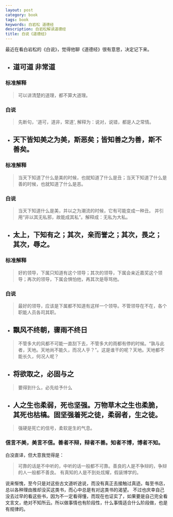 ```yaml
---
layout: post
category: book
tags: book
keywords: 白岩松 道德经
description: 白岩松解读道德经
title: 白说《道德经》
---
```


最近在看白岩松的《白说》，觉得他聊《道德经》很有意思，决定记下来。

* ## 道可道 非常道

### 标准解释

> 可以讲清楚的道理，都不算大道理。
   
### 白说

> 先断句，'道可，道非，常道', 解释为：说对，说错，都是人之常情。

* ## 天下皆知美之为美，斯恶矣；皆知善之为善，斯不善矣。

### 标准解释

> 当天下知道了什么是美的时候，也就知道了什么是丑；当天下知道了什么是善的时候，也就知道了什么是恶。

### 白说

> 当天下知道什么是美，并以之为潮流的时候，它有可能变成一种丑。
> 并引用“非以其无私邪，故能成其私”。解释成：无私为大私。

* ## 太上，下知有之；其次，亲而誉之；其次，畏之；其次，辱之。

### 标准解释

> 好的领导，下属只知道有这个领导；其次的领导，下属会亲近嘉奖这个领导；再次的领导，下属会惧怕他，再其次是辱骂他。

### 白说

> 最好的领导，应该是下属都不知道有这样一个领导。不管领导在不在，各个职能人员各司其职。

* ## 飘风不终朝，骤雨不终日

> 不管多大的风都不可能一直刮下去，不管多大的雨都有停的时候。“孰与此者，天地。天地尚不能久，而况人乎？”。这是谁干的呢？天地。天地都不能长久，何况人呢？

* ## 将欲取之，必固与之

> 要得到什么，必先给予什么

* ## 人之生也柔弱，死也坚强。万物草木之生也柔脆，其死也枯槁。固坚强着死之徒，柔弱者，生之徒。

> 强硬是死亡的信号，柔软是生的气息。

### 信言不美，美言不信。善者不辩，辩者不善。知者不博，博者不知。
白没直译，但大意我觉得是：

> 可靠的话是不中听的，中听的话一般都不可靠。善良的人是不争辩的，争辩的人一般都不善良。 有真知的人是不到处炫耀，假装博学的。


说来惭愧，至今只是对这些古文道听途说，而没有真正去接触过真迹。每至书店，总以各种理由推却没买这类书，而心中总是有对这类书的渴望。
不过也庆幸自己没去过早的看这些书，因为不一定看得懂，而现在也证实了，如果要是自己完全看文言文，绝对不知所云。所以做事情也有阶段性，什么事情适合什么阶段做，也是有规律的。
